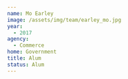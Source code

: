 ```yaml
---
name: Mo Earley
image: /assets/img/team/earley_mo.jpg
year:
  - 2017
agency:
  - Commerce
home: Government
title: Alum
status: Alum
---
```

